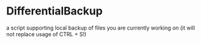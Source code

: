 # DifferentialBackup
a script supporting local backup of files you are currently working on (it will not replace usage of CTRL + S!)
